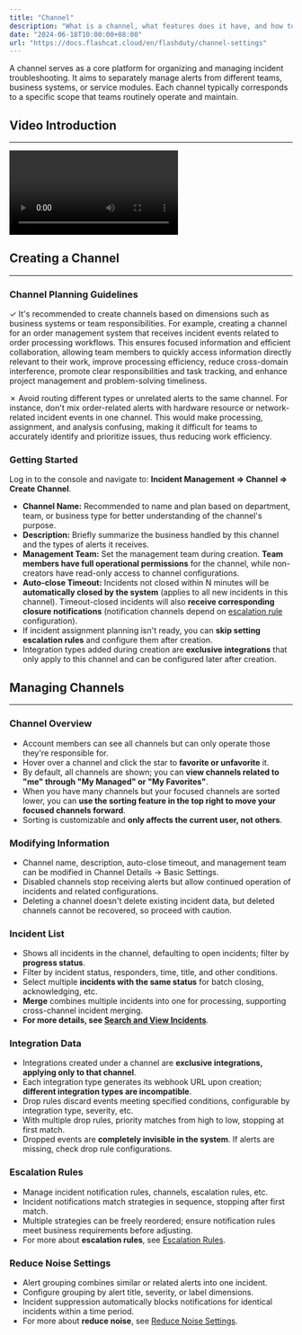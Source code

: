 ```yaml
---
title: "Channel"
description: "What is a channel, what features does it have, and how to manage it"
date: "2024-06-18T10:00:00+08:00"
url: "https://docs.flashcat.cloud/en/flashduty/channel-settings"
---
```


A channel serves as a core platform for organizing and managing incident troubleshooting. It aims to separately manage alerts from different teams, business systems, or service modules. Each channel typically corresponds to a specific scope that teams routinely operate and maintain.

## Video Introduction
---
<Video src="https://download.flashcat.cloud/flashduty/video/channel.mp4"></Video>

## Creating a Channel
---

### Channel Planning Guidelines

&check; It's recommended to create channels based on dimensions such as business systems or team responsibilities. For example, creating a channel for an order management system that receives incident events related to order processing workflows. This ensures focused information and efficient collaboration, allowing team members to quickly access information directly relevant to their work, improve processing efficiency, reduce cross-domain interference, promote clear responsibilities and task tracking, and enhance project management and problem-solving timeliness.

&cross; Avoid routing different types or unrelated alerts to the same channel. For instance, don't mix order-related alerts with hardware resource or network-related incident events in one channel. This would make processing, assignment, and analysis confusing, making it difficult for teams to accurately identify and prioritize issues, thus reducing work efficiency.

### Getting Started
Log in to the console and navigate to: **Incident Management => Channel => Create Channel**.

- **Channel Name:** Recommended to name and plan based on department, team, or business type for better understanding of the channel's purpose.
- **Description:** Briefly summarize the business handled by this channel and the types of alerts it receives.
- **Management Team:** Set the management team during creation. **Team members have full operational permissions** for the channel, while non-creators have read-only access to channel configurations.
- **Auto-close Timeout:** Incidents not closed within N minutes will be **automatically closed by the system** (applies to all new incidents in this channel). Timeout-closed incidents will also **receive corresponding closure notifications** (notification channels depend on [escalation rule](https://docs.flashcat.cloud/en/flashduty/escalate-rule-settings?nav=01JCQ7A4N4WRWNXW8EWEHXCMF5) configuration).
- If incident assignment planning isn't ready, you can **skip setting escalation rules** and configure them after creation.
- Integration types added during creation are **exclusive integrations** that only apply to this channel and can be configured later after creation.

## Managing Channels
---
### Channel Overview
- Account members can see all channels but can only operate those they're responsible for.
- Hover over a channel and click the star to **favorite or unfavorite** it.
- By default, all channels are shown; you can **view channels related to "me" through "My Managed" or "My Favorites"**.
- When you have many channels but your focused channels are sorted lower, you can **use the sorting feature in the top right to move your focused channels forward**.
- Sorting is customizable and **only affects the current user, not others**.

### Modifying Information
- Channel name, description, auto-close timeout, and management team can be modified in Channel Details -> Basic Settings.
- Disabled channels stop receiving alerts but allow continued operation of incidents and related configurations.
- Deleting a channel doesn't delete existing incident data, but deleted channels cannot be recovered, so proceed with caution.

### Incident List
- Shows all incidents in the channel, defaulting to open incidents; filter by **progress status**.
- Filter by incident status, responders, time, title, and other conditions.
- Select multiple **incidents with the same status** for batch closing, acknowledging, etc.
- **Merge** combines multiple incidents into one for processing, supporting cross-channel incident merging.
- **For more details, see [Search and View Incidents](https://docs.flashcat.cloud/en/flashduty/view-incidents?nav=01JCQ7A4N4WRWNXW8EWEHXCMF5)**.

### Integration Data
- Integrations created under a channel are **exclusive integrations, applying only to that channel**.
- Each integration type generates its webhook URL upon creation; **different integration types are incompatible**.
- Drop rules discard events meeting specified conditions, configurable by integration type, severity, etc.
- With multiple drop rules, priority matches from high to low, stopping at first match.
- Dropped events are **completely invisible in the system**. If alerts are missing, check drop rule configurations.

### Escalation Rules
- Manage incident notification rules, channels, escalation rules, etc.
- Incident notifications match strategies in sequence, stopping after first match.
- Multiple strategies can be freely reordered; ensure notification rules meet business requirements before adjusting.
- For more about **escalation rules**, see [Escalation Rules](https://docs.flashcat.cloud/en/flashduty/escalate-rule-settings?nav=01JCQ7A4N4WRWNXW8EWEHXCMF5).

### Reduce Noise Settings
- Alert grouping combines similar or related alerts into one incident.
- Configure grouping by alert title, severity, or label dimensions.
- Incident suppression automatically blocks notifications for identical incidents within a time period.
- For more about **reduce noise**, see [Reduce Noise Settings](https://docs.flashcat.cloud/en/flashduty/noise-reduction-settings?nav=01JCQ7A4N4WRWNXW8EWEHXCMF5).